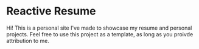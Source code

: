 # Reactive Resume

Hi! This is a personal site I've made to showcase my resume and personal projects.
Feel free to use this project as a template, as long as you proivde attribution to me. 
